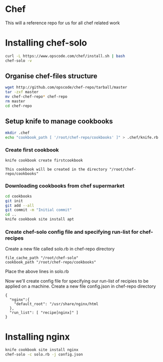 # Chef
This will a reference repo for us for all chef related work
# Installing chef-solo
```bash
curl -L https://www.opscode.com/chef/install.sh | bash
chef-solo -v
```
## Organise chef-files structure
```bash
wget http://github.com/opscode/chef-repo/tarball/master
tar -zxf master
mv chef-chef-repo* chef-repo
rm master
cd chef-repo
```
## Setup knife to manage cookbooks
```bash
mkdir .chef
echo "cookbook_path [ '/root/chef-repo/cookbooks' ]" > .chef/knife.rb
```
### Create first cookbook
```bash
knife cookbook create firstcookbook
```
```text
This cookbook will be created in the directory "/root/chef-repo/cookbooks"
```
### Downloading cookbooks from chef supermarket
```bash
cd cookbooks
git init
git add --all
git commit -m "Initial commit"
cd ..
knife cookbook site install apt
```

### Create chef-solo config file and specifying run-list for chef-recipes
Create a new file called solo.rb in chef-repo directory
```text
file_cache_path "/root/chef-solo"
cookbook_path "/root/chef-repo/cookbooks"
```
Place the above lines in solo.rb

Now we'll create config file for specifying our run-list of recipies to be applied on a machine.
Create a new file config.json in chef-repo directory
```text
{
  "nginx":{
    "default_root": "/usr/share/nginx/html
  },
  "run_list": [ "recipe[nginx]" ]
}
```

# Installing nginx
```bash
knife cookbook site install nginx
chef-solo -c solo.rb -j config.json
```
